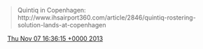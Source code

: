> Quintiq in Copenhagen: http://www\.ihsairport360\.com/article/2846/quintiq\-rostering\-solution\-lands\-at\-copenhagen

<img src="../../media/tweet.ico" width="12" /> [Thu Nov 07 16:36:15 +0000 2013](https://twitter.com/DromerDenker/status/398489084575752192)